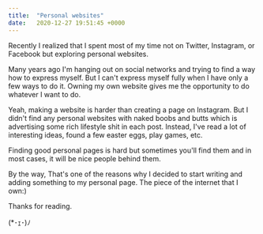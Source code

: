 ```yaml
---
title:  "Personal websites"
date:   2020-12-27 19:51:45 +0000
---
```


Recently I realized that I spent most of my time not on Twitter, Instagram, or Facebook but exploring personal websites.

Many years ago I'm hanging out on social networks and trying to find a way how to express myself. But I can't express myself fully when I have only a few ways to do it. Owning my own website gives me the opportunity to do whatever I want to do.

Yeah, making a website is harder than creating a page on Instagram. But I didn't find any personal websites with naked boobs and butts which is advertising some rich lifestyle shit in each post. Instead, I've read a lot of interesting ideas, found a few easter eggs, play games, etc.

Finding good personal pages is hard but sometimes you'll find them and in most cases, it will be nice people behind them.

By the way, That's one of the reasons why I decided to start writing and adding something to my personal page. The piece of the internet that I own:)

Thanks for reading.


(*･ｪ･)ﾉ